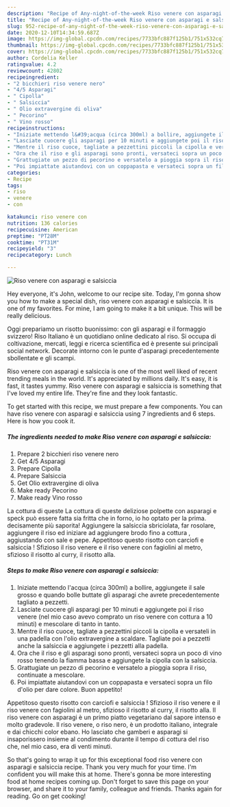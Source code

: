 ```yaml
---
description: "Recipe of Any-night-of-the-week Riso venere con asparagi e salsiccia"
title: "Recipe of Any-night-of-the-week Riso venere con asparagi e salsiccia"
slug: 952-recipe-of-any-night-of-the-week-riso-venere-con-asparagi-e-salsiccia
date: 2020-12-10T14:34:59.687Z
image: https://img-global.cpcdn.com/recipes/7733bfc887f125b1/751x532cq70/riso-venere-con-asparagi-e-salsiccia-recipe-main-photo.jpg
thumbnail: https://img-global.cpcdn.com/recipes/7733bfc887f125b1/751x532cq70/riso-venere-con-asparagi-e-salsiccia-recipe-main-photo.jpg
cover: https://img-global.cpcdn.com/recipes/7733bfc887f125b1/751x532cq70/riso-venere-con-asparagi-e-salsiccia-recipe-main-photo.jpg
author: Cordelia Keller
ratingvalue: 4.2
reviewcount: 42802
recipeingredient:
- "2 bicchieri riso venere nero"
- "4/5 Asparagi"
- " Cipolla"
- " Salsiccia"
- " Olio extravergine di oliva"
- " Pecorino"
- " Vino rosso"
recipeinstructions:
- "Iniziate mettendo l&#39;acqua (circa 300ml) a bollire, aggiungete il sale grosso e quando bolle buttate gli asparagi che avrete precedentemente tagliato a pezzetti."
- "Lasciate cuocere gli asparagi per 10 minuti e aggiungete poi il riso venere (nel mio caso avevo comprato un riso venere con cottura a 10 minuti) e mescolare di tanto in tanto."
- "Mentre il riso cuoce, tagliate a pezzettini piccoli la cipolla e versateli in una padella con l&#39;olio extravergine a scaldare. Tagliate poi a pezzetti anche la salsiccia e aggiungete i pezzetti alla padella."
- "Ora che il riso e gli asparagi sono pronti, versateci sopra un poco di vino rosso tenendo la fiamma bassa e aggiungete la cipolla con la salsiccia."
- "Grattugiate un pezzo di pecorino e versatelo a pioggia sopra il riso, continuate a mescolare."
- "Poi impiattate aiutandovi con un coppapasta e versateci sopra un filo d&#39;olio per dare colore. Buon appetito!"
categories:
- Recipe
tags:
- riso
- venere
- con

katakunci: riso venere con 
nutrition: 136 calories
recipecuisine: American
preptime: "PT28M"
cooktime: "PT31M"
recipeyield: "3"
recipecategory: Lunch

---
```



![Riso venere con asparagi e salsiccia](https://img-global.cpcdn.com/recipes/7733bfc887f125b1/751x532cq70/riso-venere-con-asparagi-e-salsiccia-recipe-main-photo.jpg)

Hey everyone, it's John, welcome to our recipe site. Today, I'm gonna show you how to make a special dish, riso venere con asparagi e salsiccia. It is one of my favorites. For mine, I am going to make it a bit unique. This will be really delicious.

Oggi prepariamo un risotto buonissimo: con gli asparagi e il formaggio svizzero! Riso Italiano è un quotidiano online dedicato al riso. Si occupa di coltivazione, mercati, leggi e ricerca scientifica ed è presente sui principali social network. Decorate intorno con le punte d&#39;asparagi precedentemente sbollentate e gli scampi.

Riso venere con asparagi e salsiccia is one of the most well liked of recent trending meals in the world. It's appreciated by millions daily. It's easy, it is fast, it tastes yummy. Riso venere con asparagi e salsiccia is something that I've loved my entire life. They're fine and they look fantastic.


To get started with this recipe, we must prepare a few components. You can have riso venere con asparagi e salsiccia using 7 ingredients and 6 steps. Here is how you cook it.

<!--inarticleads1-->

##### The ingredients needed to make Riso venere con asparagi e salsiccia:

1. Prepare 2 bicchieri riso venere nero
1. Get 4/5 Asparagi
1. Prepare  Cipolla
1. Prepare  Salsiccia
1. Get  Olio extravergine di oliva
1. Make ready  Pecorino
1. Make ready  Vino rosso


La cottura di queste La cottura di queste deliziose polpette con asparagi e speck può essere fatta sia fritta che in forno, io ho optato per la prima. decisamente più saporita! Aggiungere la salsiccia sbriciolata, far rosolare, aggiungere il riso ed iniziare ad aggiungere brodo fino a cottura , aggiustando con sale e pepe. Appetitoso questo risotto con carciofi e salsiccia ! Sfizioso il riso venere e il riso venere con fagiolini al metro, sfizioso il risotto al curry, il risotto alla. 

<!--inarticleads2-->

##### Steps to make Riso venere con asparagi e salsiccia:

1. Iniziate mettendo l&#39;acqua (circa 300ml) a bollire, aggiungete il sale grosso e quando bolle buttate gli asparagi che avrete precedentemente tagliato a pezzetti.
1. Lasciate cuocere gli asparagi per 10 minuti e aggiungete poi il riso venere (nel mio caso avevo comprato un riso venere con cottura a 10 minuti) e mescolare di tanto in tanto.
1. Mentre il riso cuoce, tagliate a pezzettini piccoli la cipolla e versateli in una padella con l&#39;olio extravergine a scaldare. Tagliate poi a pezzetti anche la salsiccia e aggiungete i pezzetti alla padella.
1. Ora che il riso e gli asparagi sono pronti, versateci sopra un poco di vino rosso tenendo la fiamma bassa e aggiungete la cipolla con la salsiccia.
1. Grattugiate un pezzo di pecorino e versatelo a pioggia sopra il riso, continuate a mescolare.
1. Poi impiattate aiutandovi con un coppapasta e versateci sopra un filo d&#39;olio per dare colore. Buon appetito!


Appetitoso questo risotto con carciofi e salsiccia ! Sfizioso il riso venere e il riso venere con fagiolini al metro, sfizioso il risotto al curry, il risotto alla. Il riso venere con asparagi è un primo piatto vegetariano dal sapore intenso e molto gradevole. Il riso venere, o riso nero, è un prodotto italiano, integrale e dai chicchi color ebano. Ho lasciato che gamberi e asparagi si insaporissero insieme al condimento durante il tempo di cottura del riso che, nel mio caso, era di venti minuti. 

So that's going to wrap it up for this exceptional food riso venere con asparagi e salsiccia recipe. Thank you very much for your time. I'm confident you will make this at home. There's gonna be more interesting food at home recipes coming up. Don't forget to save this page on your browser, and share it to your family, colleague and friends. Thanks again for reading. Go on get cooking!
